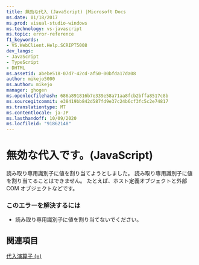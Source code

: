```yaml
---
title: 無効な代入 (JavaScript) |Microsoft Docs
ms.date: 01/18/2017
ms.prod: visual-studio-windows
ms.technology: vs-javascript
ms.topic: error-reference
f1_keywords:
- VS.WebClient.Help.SCRIPT5008
dev_langs:
- JavaScript
- TypeScript
- DHTML
ms.assetid: abebe518-07d7-42cd-af50-00bfda17da08
author: mikejo5000
ms.author: mikejo
manager: ghogen
ms.openlocfilehash: 686a891816b7e339e58a71aa8fcb2bffa8517c8b
ms.sourcegitcommit: e38419bb842d587fd9e37c24b6cf3fc5c2e74817
ms.translationtype: MT
ms.contentlocale: ja-JP
ms.lasthandoff: 10/09/2020
ms.locfileid: "91862148"
---
```

# <a name="illegal-assignment-javascript"></a>無効な代入です。(JavaScript)
読み取り専用識別子に値を割り当てようとしました。 読み取り専用識別子に値を割り当てることはできません。 たとえば、ホスト定義オブジェクトと外部 COM オブジェクトなどです。  
  
### <a name="to-correct-this-error"></a>このエラーを解決するには  
  
- 読み取り専用識別子に値を割り当てないでください。  
  
## <a name="see-also"></a>関連項目  
 [代入演算子 (=)](https://developer.mozilla.org/docs/Web/JavaScript/Reference/Operators#Assignment)